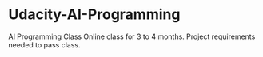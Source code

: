 # Udacity-AI-Programming
AI Programming Class
Online class for 3 to 4 months. Project requirements needed to pass class.
